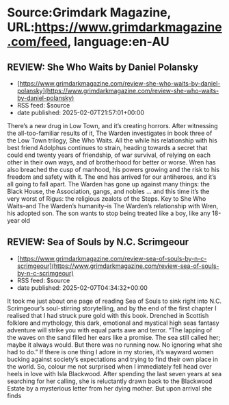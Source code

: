 # Source:Grimdark Magazine, URL:https://www.grimdarkmagazine.com/feed, language:en-AU

## REVIEW: She Who Waits by Daniel Polansky
 - [https://www.grimdarkmagazine.com/review-she-who-waits-by-daniel-polansky](https://www.grimdarkmagazine.com/review-she-who-waits-by-daniel-polansky)
 - RSS feed: $source
 - date published: 2025-02-07T21:57:01+00:00

<p>There’s a new drug in Low Town, and it’s creating horrors. After witnessing the all-too-familiar results of it, The Warden investigates in book three of the Low Town trilogy, She Who Waits. All the while his relationship with his best friend Adolphus continues to strain, heading towards a secret that could end twenty years of friendship, of war survival, of relying on each other in their own ways, and of brotherhood for better or worse. Wren has also breached the cusp of manhood, his powers growing and the risk to his freedom and safety with it. The end has arrived for our antiheroes, and it’s all going to fall apart. The Warden has gone up against many things: the Black House, the Association, gangs, and nobles … and this time it’s the very worst of Rigus: the religious zealots of the Steps. Key to She Who Waits&#8211;and The Warden&#8217;s humanity&#8211;is The Warden’s relationship with Wren, his adopted son. The son wants to stop being treated like a boy, like any 18-year old 

## REVIEW: Sea of Souls by N.C. Scrimgeour
 - [https://www.grimdarkmagazine.com/review-sea-of-souls-by-n-c-scrimgeour](https://www.grimdarkmagazine.com/review-sea-of-souls-by-n-c-scrimgeour)
 - RSS feed: $source
 - date published: 2025-02-07T04:34:32+00:00

<p>It took me just about one page of reading Sea of Souls to sink right into N.C. Scrimgeour’s soul-stirring storytelling, and by the end of the first chapter I realised that I had struck pure gold with this book. Drenched in Scottish folklore and mythology, this dark, emotional and mystical high seas fantasy adventure will strike you with equal parts awe and terror. “The lapping of the waves on the sand filled her ears like a promise. The sea still called her; maybe it always would. But there was no running now. No ignoring what she had to do.” If there is one thing I adore in my stories, it’s wayward women bucking against society’s expectations and trying to find their own place in the world. So, colour me not surprised when I immediately fell head over heels in love with Isla Blackwood. After spending the last seven years at sea searching for her calling, she is reluctantly drawn back to the Blackwood Estate by a mysterious letter from her dying mother. But upon arrival she finds 

